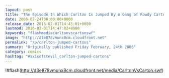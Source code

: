 ```yaml
---
layout: post
title: "The Episode In Which Carlton Is Jumped By A Gang of Rowdy Cartons"
date: 2006-02-24T06:00:00+0000
release_date: 2016-02-01T14:45:01+0000
lastmod: 2016-02-01T14:47:02+0000
keywords: "flashmediacarltonvscartonswf"
image: "http://d3e878vmunx8cm.cloudfront.net"
permalink: "/p/carlton-jumped-cartons"
summary: "Originally published Friday February, 24th 2006"
category: comics
hashtag: "#axisofstevil_carlton-jumped-cartons"
---
```


!#flash(http://d3e878vmunx8cm.cloudfront.net/media/CarltonVsCarton.swf)
